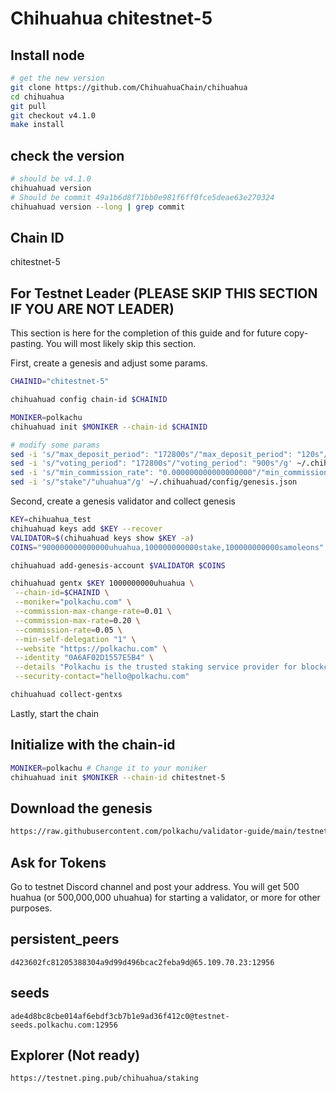 # Chihuahua chitestnet-5

## Install node

```bash
# get the new version
git clone https://github.com/ChihuahuaChain/chihuahua
cd chihuahua
git pull
git checkout v4.1.0
make install
```

## check the version

```bash
# should be v4.1.0
chihuahuad version
# Should be commit 49a1b6d8f71bb0e981f6ff0fce5deae63e270324
chihuahuad version --long | grep commit
```

## Chain ID

chitestnet-5

## For Testnet Leader (PLEASE SKIP THIS SECTION IF YOU ARE NOT LEADER)

This section is here for the completion of this guide and for future copy-pasting. You will most likely skip this section.

First, create a genesis and adjust some params.

```bash
CHAINID="chitestnet-5"

chihuahuad config chain-id $CHAINID

MONIKER=polkachu
chihuahuad init $MONIKER --chain-id $CHAINID

# modify some params
sed -i 's/"max_deposit_period": "172800s"/"max_deposit_period": "120s"/g' ~/.chihuahuad/config/genesis.json
sed -i 's/"voting_period": "172800s"/"voting_period": "900s"/g' ~/.chihuahuad/config/genesis.json
sed -i 's/"min_commission_rate": "0.000000000000000000"/"min_commission_rate": "0.05"/g' ~/.chihuahuad/config/genesis.json
sed -i 's/"stake"/"uhuahua"/g' ~/.chihuahuad/config/genesis.json
```

Second, create a genesis validator and collect genesis

```bash
KEY=chihuahua_test
chihuahuad keys add $KEY --recover
VALIDATOR=$(chihuahuad keys show $KEY -a)
COINS="900000000000000uhuahua,100000000000stake,100000000000samoleons"

chihuahuad add-genesis-account $VALIDATOR $COINS

chihuahuad gentx $KEY 1000000000uhuahua \
 --chain-id=$CHAINID \
 --moniker="polkachu.com" \
 --commission-max-change-rate=0.01 \
 --commission-max-rate=0.20 \
 --commission-rate=0.05 \
 --min-self-delegation "1" \
 --website "https://polkachu.com" \
 --identity "0A6AF02D1557E5B4" \
 --details "Polkachu is the trusted staking service provider for blockchain projects. 100% refund for downtime slash. Contact us at hello@polkachu.com" \
 --security-contact="hello@polkachu.com"

chihuahuad collect-gentxs
```

Lastly, start the chain

## Initialize with the chain-id

```bash
MONIKER=polkachu # Change it to your moniker
chihuahuad init $MONIKER --chain-id chitestnet-5
```

## Download the genesis

```bash
https://raw.githubusercontent.com/polkachu/validator-guide/main/testnet-genesis/chihuahua/chitestnet-5/genesis.json
```

## Ask for Tokens

Go to testnet Discord channel and post your address. You will get 500 huahua (or 500,000,000 uhuahua) for starting a validator, or more for other purposes.

## persistent_peers

```
d423602fc81205388304a9d99d496bcac2feba9d@65.109.70.23:12956
```

## seeds

```
ade4d8bc8cbe014af6ebdf3cb7b1e9ad36f412c0@testnet-seeds.polkachu.com:12956
```

## Explorer (Not ready)

```
https://testnet.ping.pub/chihuahua/staking
```
